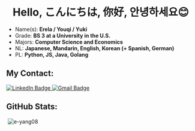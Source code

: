 <h1 align="center">Hello, こんにちは, 你好, 안녕하세요😊</h1>

- Name(s): **Erela / Youqi / Yuki** 
- Grade: **BS 3 at a University in the U.S.**
- Majors: **Computer Science and Economics**
- NL: **Japanese, Mandarin, English, Korean (+ Spanish, German)**
- PL: **Python, JS, Java, Golang**



<h2 align="left">My Contact:</h2>
<p align="left">
  <a href="https://linkedin.com/in/erela-yang-snow">
    <img src="https://img.shields.io/badge/LinkedIn-blue?style=for-the-badge&logo=linkedin&logoColor=white" alt="LinkedIn Badge"/>
  </a>
  <a href="mailto:yukisnow.oct@gmail.com">
      <img src="https://img.shields.io/badge/Gmail-D14836?style=for-the-badge&logo=gmail&logoColor=white" alt="Gmail Badge"/>
    </a>
    

    
<h2 align="left">GitHub Stats:</h2>
<p>&nbsp;<img align="center" src="https://github-readme-stats.vercel.app/api?username=e-yang08&show_icons=true&locale=en&bg_color=2E5090,0E4c92,57a0d2&title_color=fff&text_color=fff" alt="e-yang08" /></p>
